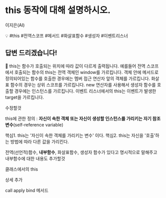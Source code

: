 # this 동작에 대해 설명하시오.

이지은(AI)

💡 #this #전역스코프 #메서드 #화살표함수 #생성자 #이벤트리스너

## **답변 드리겠습니다!**

<aside>
📌 this는 함수가 호출되는 위치에 따라 값이 다르게 출력됩니다. 예를들어 전역 스코프에서 호출되는 함수의 this는 전역 객체인 window를 가르킵니다. 객체 안에 메서드로 정의되어있는 함수를 호출한 경우에는 멤버 접근 연산자 앞의 객체를 가르킵니다. 화살표 함수의 경우는 상위 스코프를 가르킵니다. new 연산자를 사용해서 생성자 함수를 호출할 경우에는 인스턴스를 가르킵니다. 이벤트 리스너에서의 this는 이벤트가 발생한 target을 가르킵니다.

</aside>

수정할것

this에 관한 정의 : **자신이 속한 객체 또는 자신이 생성할 인스턴스를 가리키는 자기 참조 변수**(self-reference variable)

핵심1. this는 '자신이 속한 객체를 가리키는 변수' 이다. 핵심2. this는 자신을 '호출'하는 방법에 따라 다른 값을 가리킨다.

전역(선언적)함수, **내부함수**, 화살표함수, 생성자 함수가 있다고 명시적으로 말해주고 내부함수에 대한 내용도 추가할것

클래스에서의 this

상세 추가

call apply bind 메서드